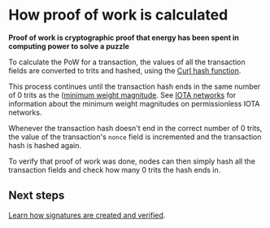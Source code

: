 # How proof of work is calculated

**Proof of work is cryptographic proof that energy has been spent in computing power to solve a puzzle**

To calculate the PoW for a transaction, the values of all the transaction fields are converted to trits and hashed, using the [Curl hash function](../references/glossary.md#Curl).

This process continues until the transaction hash ends in the same number of 0 trits as the ([minimum weight magnitude](../references/glossary.md#minimum-weight-magnitude). See [IOTA networks](../networks/overview.md) for information about the minimum weight magnitudes on permissionless IOTA networks.

Whenever the transaction hash doesn't end in the correct number of 0 trits, the value of the transaction's `nonce` field is incremented and the transaction hash is hashed again.

To verify that proof of work was done, nodes can then simply hash all the transaction fields and check how many 0 trits the hash ends in.

## Next steps

[Learn how signatures are created and verified](../cryptography/signatures.md).